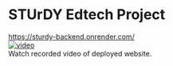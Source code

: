 # STUrDY Edtech Project 
https://sturdy-backend.onrender.com/
<br/>
[![video](https://img.youtube.com/vi/nJrcpcNY4GE/0.jpg)](https://www.youtube.com/watch?v=nJrcpcNY4GE)
<br/>
Watch recorded video of deployed website.
